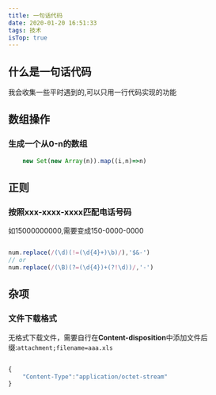 ```yaml
---
title: 一句话代码
date: 2020-01-20 16:51:33
tags: 技术
isTop: true
---
```


## 什么是一句话代码

我会收集一些平时遇到的,可以只用一行代码实现的功能

## 数组操作

### 生成一个从0-n的数组

``` javascript
    new Set(new Array(n)).map((i,n)=>n)
```

## 正则

### 按照xxx-xxxx-xxxx匹配电话号码

如15000000000,需要变成150-0000-0000

``` javascript

num.replace(/(\d)(!=(\d{4}+)\b)/),'$&-')
// or
num.replace(/(\B)(?=(\d{4})+(?!\d))/,'-')
```

## 杂项

### 文件下载格式

无格式下载文件，需要自行在**Content-disposition**中添加文件后缀:`attachment;filename=aaa.xls`




``` javascript

{
    "Content-Type":"application/octet-stream"
}

```